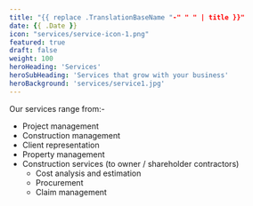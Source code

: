 ```yaml
---
title: "{{ replace .TranslationBaseName "-" " " | title }}"
date: {{ .Date }}
icon: "services/service-icon-1.png"
featured: true
draft: false
weight: 100
heroHeading: 'Services'
heroSubHeading: 'Services that grow with your business'
heroBackground: 'services/service1.jpg'
---
```


Our services range from:-

* Project management 
* Construction management 
* Client representation
* Property management 
* Construction services (to owner / shareholder contractors)
   - Cost analysis and estimation
   - Procurement
   - Claim management